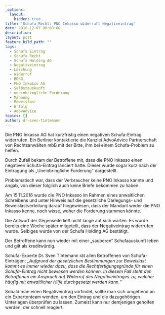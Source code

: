 ```yaml
---
_options:
  layout:
    hidden: true
title: 'Schufa Recht: PNO Inkasso widerruft Negativeintrag'
date: 2016-12-07 00:00:00
description:
layout: post
feature_bild_path: ""
tags:
  - Schufa Eintrag
  - Schufa Recht
  - Schufa Holding AG
  - Negativeintrag
  - Löschung
  - Widerruf
  - BDSG
  - PNO Inkasso AG
  - Selbstauskunft
  - uneinbringliche Forderung
  - Mahnung
  - Beweislast
  - Erfolg
  - AdovAdvice
topics: []
author: dr-sven-tintemann
---
```



Die PNO Inkasso AG hat kurzfristig einen negativen Schufa-Eintrag widerrufen. Ein Berliner kontaktierte die Kanzlei AdvoAdvice Partnerschaft von Rechtsanw&auml;lten mbB mit der Bitte, ihm bei einem Schufa-Problem zu helfen.

Durch Zufall bekam der Betroffene mit, dass die PNO Inkasso einen negativen Schufa-Eintrag lanciert hatte. Dieser wurde sogar kurz nach der Eintragung als „Uneinbringliche Forderung“ dargestellt.

Problematisch war, dass der Verbraucher keine PNO Inkasso kannte und angab, von dieser folglich auch keine Briefe bekommen zu haben.

Am 15.11.2016 wurde die PNO Inkasso im Rahmen eines anwaltlichen Schreibens und unter Hinweis auf die gesetzliche Darlegungs- und Beweislastverteilung darauf hingewiesen, dass der Mandant weder die PNO Inkasso kenne, noch wisse, woher die Forderung stammen k&ouml;nnte.

Die Antwort der Gegenseite lie&szlig; nicht lange auf sich warten. Es wurde bereits eine Woche sp&auml;ter mitgeteilt, dass der Negativeintrag widerrufen wurde. Selbiges wurde von der Schufa Holding AG best&auml;tigt.

Der Betroffene kann nun wieder mit einer „sauberen“ Schufaauskunft leben und gilt als kreditw&uuml;rdig.

Schufa-Experte Dr. Sven Tintemann r&auml;t allen Betroffenen von Schufa-Eintr&auml;gen: *„Aufgrund der gesetzlichen Bestimmungen zur Beweislast kommt es immer wieder dazu, dass die Rechtfertigungsgr&uuml;nde f&uuml;r einen Schufa-Eintrag nicht bewiesen werden k&ouml;nnen. In diesem Fall steht den Betroffenen ein Anspruch auf Widerruf des Negativeintrages zu, welcher h&auml;ufig mit anwaltlicher Hilfe durchgesetzt werden kann.“*

Sobald man einen Negativeintrag vorfindet, sollte man sich umgehend an ein Expertenteam wenden, um den Eintrag und die dazugeh&ouml;rigen Unterlagen &uuml;berpr&uuml;fen zu lassen. Zumeist kann nur demjenigen geholfen werden, der schnell reagiert.